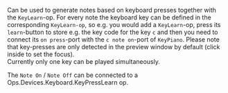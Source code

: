 Can be used to generate notes based on keyboard presses together with the `KeyLearn`-op. For every note the keyboard key can be defined in the corresponding `KeyLearn-op`, so e.g. you would add a `KeyLearn`-op, press its `learn`-button to store e.g. the key code for the key `c` and then you need to connect its `on press`-port with the `c note on`-port of `KeyPiano`. Please note that key-presses are only detected in the preview window by default (click inside to set the focus).  
Currently only one key can be played simultaneously.

The `Note On` / `Note Off` can be connected to a Ops.Devices.Keyboard.KeyPressLearn op.

